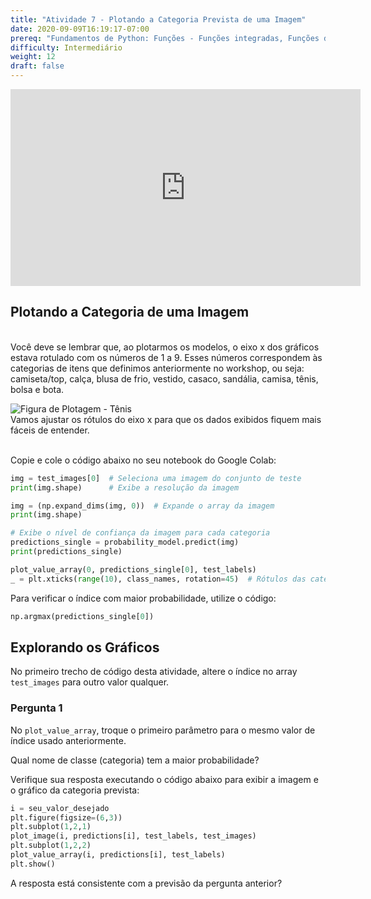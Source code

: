 ```yaml
---
title: "Atividade 7 - Plotando a Categoria Prevista de uma Imagem"
date: 2020-09-09T16:19:17-07:00
prereq: "Fundamentos de Python: Funções - Funções integradas, Funções de bibliotecas; Tipos de Dados - Strings, Números, Leitura do console; Estruturas de Dados - Listas"
difficulty: Intermediário
weight: 12
draft: false
---
```


<iframe width="560" height="315" src="https://www.youtube.com/embed/pwZDPj4yIsM" frameborder="0" allow="accelerometer; autoplay; encrypted-media; gyroscope; picture-in-picture" allowfullscreen></iframe>

## Plotando a Categoria de uma Imagem
</br>
Você deve se lembrar que, ao plotarmos os modelos, o eixo x dos gráficos estava rotulado com os números de 1 a 9. Esses números correspondem às categorias de itens que definimos anteriormente no workshop, ou seja: camiseta/top, calça, blusa de frio, vestido, casaco, sandália, camisa, tênis, bolsa e bota.
</br>

![Figura de Plotagem - Tênis](../media/Plotting_fig2.png "Tênis pixelado com barra de cores")
</br>
Vamos ajustar os rótulos do eixo x para que os dados exibidos fiquem mais fáceis de entender.
</br>
</br>

Copie e cole o código abaixo no seu notebook do Google Colab:

```python
img = test_images[0]  # Seleciona uma imagem do conjunto de teste
print(img.shape)      # Exibe a resolução da imagem
```

```python
img = (np.expand_dims(img, 0))  # Expande o array da imagem
print(img.shape)
```

```python
# Exibe o nível de confiança da imagem para cada categoria
predictions_single = probability_model.predict(img)
print(predictions_single)
```

```python
plot_value_array(0, predictions_single[0], test_labels)
_ = plt.xticks(range(10), class_names, rotation=45)  # Rótulos das categorias
```

Para verificar o índice com maior probabilidade, utilize o código:

```python
np.argmax(predictions_single[0])
```

## Explorando os Gráficos

No primeiro trecho de código desta atividade, altere o índice no array `test_images` para outro valor qualquer.

### Pergunta 1
No `plot_value_array`, troque o primeiro parâmetro para o mesmo valor de índice usado anteriormente.

Qual nome de classe (categoria) tem a maior probabilidade?

Verifique sua resposta executando o código abaixo para exibir a imagem e o gráfico da categoria prevista:

```python
i = seu_valor_desejado
plt.figure(figsize=(6,3))
plt.subplot(1,2,1)
plot_image(i, predictions[i], test_labels, test_images)
plt.subplot(1,2,2)
plot_value_array(i, predictions[i], test_labels)
plt.show()
```

A resposta está consistente com a previsão da pergunta anterior?
